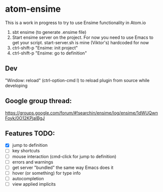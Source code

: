 # atom-ensime

This is a work in progress to try to use Ensime functionality in Atom.io

1. sbt ensime (to generate .ensime file)
2. Start ensime server on the project. For now you need to use Emacs to get your script.
    start-server.sh is mine (Viktor's) hardcoded for now
3. ctrl-shift-p "Ensime: init project"
4. ctrl-shift-p "Ensime: go to definition"


## Dev
"Window: reload" (ctrl-option-cmd l) to reload plugin from source while developing

## Google group thread:
https://groups.google.com/forum/#!searchin/ensime/log/ensime/1dWUQwnFoyk/0O12KPjaIBgJ


## Features TODO:

- [x] jump to definition
- [ ] key shortcuts
- [ ] mouse interaction (cmd-click for jump to definition)
- [ ] errors and warnings
- [ ] get server "bundled" the same way Emacs does it
- [ ] hover (or something) for type info
- [ ] autocompletion
- [ ] view applied implicits

